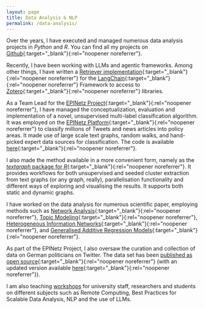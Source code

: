 ```yaml
---
layout: page
title: Data Analysis & NLP
permalink: /data-analysis/
---
```


Over the years, I have executed and managed numerous data analysis projects in _Python_ and _R_. You can find all my projects on [Github](https://github.com/TimBMK){:target="_blank"}{:rel="noopener noreferrer"}.

Recently, I have been working with LLMs and agentic frameworks. Among other things, I have written a [Retriever implementation](https://github.com/TimBMK/langchain-zotero-retriever){:target="_blank"}{:rel="noopener noreferrer"} for the [LangChain](https://www.langchain.com/){:target="_blank"}{:rel="noopener noreferrer"} Framework to access to [Zotero](https://www.zotero.org/){:target="_blank"}{:rel="noopener noreferrer"} libraries.

As a Team Lead for the [EPINetz Project](https://epinetz.de/0){:target="_blank"}{:rel="noopener noreferrer"}, I have managed the conceptualization, evaluation and implementation of a novel, unsupervised multi-label classification algorithm. It was employed on the [EPINetz Platform](https://app.epinetz.de/){:target="_blank"}{:rel="noopener noreferrer"} to classify millions of Tweets and news articles into policy areas. It made use of large scale text graphs, random walks, and hand-picked expert data sources for classification. The code is available [here](https://github.com/TimBMK/EPINetz-Policy-Parser){:target="_blank"}{:rel="noopener noreferrer"}.

I also made the method available in a more convenient form, namely as the [_textgraph_ package for _R_](https://github.com/TimBMK/textgraph){:target="_blank"}{:rel="noopener noreferrer"}. It provides workflows for both unsupervised and seeded cluster extraction from text graphs (or any graph, really), parallelisation functionality and different ways of exploring and visualising the results. It supports both static and dynamic graphs.

I have worked on the data analysis for numerous scientific paper, employing methods such as [Network Analysis](https://doi.org/10.17645/mac.v8i4.3164){:target="_blank"}{:rel="noopener noreferrer"}, [Topic Modeling](https://doi.org/10.34669/wi.wjds/2.2.5){:target="_blank"}{:rel="noopener noreferrer"}, [Heterogeneous Information Networks](https://doi.org/10.3389/fsoc.2022.884640){:target="_blank"}{:rel="noopener noreferrer"}, and [Generalised Additive Regression Models](https://doi.org/10.18442/041){:target="_blank"}{:rel="noopener noreferrer"}. 

As part of the EPINetz Project, I also oversaw the curation and collection of data on German politicians on Twitter. The data set has been [published as open source](https://doi.org/10.1007/s11615-022-00405-7){:target="_blank"}{:rel="noopener noreferrer"} (with an updated version available [here](https://doi.org/10.7802/2609){:target="_blank"}{:rel="noopener noreferrer"}).

I am also teaching [workshops](/workshops/) for university staff, researchers and students on different subjects such as Remote Computing, Best Practices for Scalable Data Analysis, NLP and the use of LLMs.